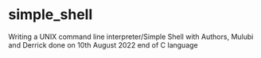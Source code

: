 # simple_shell
Writing a UNIX command line interpreter/Simple Shell with Authors, Mulubi and Derrick done on 10th August 2022 end of C language
